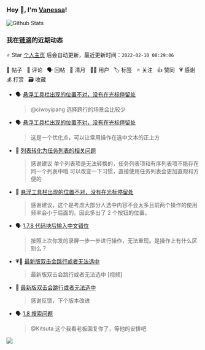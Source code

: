 ### Hey 👋, I'm [Vanessa](http://vanessa.b3log.org/)!

![Github Stats](https://github-readme-stats.vercel.app/api?username=Vanessa219&show_icons=true)

<!--events start -->

### 我在[链滴](https://ld246.com)的近期动态

⭐️ Star [个人主页](https://github.com/Vanessa219/Vanessa219) 后会自动更新，最近更新时间：`2022-02-10 08:29:06`

📝 帖子 &nbsp; 💬 评论 &nbsp; 🗣 回帖 &nbsp; 🌙 清月 &nbsp; 👨‍💻 用户 &nbsp; 🏷️ 标签 &nbsp; ⭐️ 关注 &nbsp; 👍 赞同 &nbsp; 💗 感谢 &nbsp; 💰 打赏 &nbsp; 🗃 收藏

* 🗣 [悬浮工具栏出现的位置不对，没有在光标停留处](https://ld246.com/article/1644315786629/comment/1644367553249#comments)

  > @ciwoyipang 选择跨行的场景会比较少
* 🗣 [悬浮工具栏出现的位置不对，没有在光标停留处](https://ld246.com/article/1644315786629/comment/1644367553249#comments)

  > 这是一个优化点，可以让常用操作在选中文本的正上方
* 💬 [列表转化为任务列表的相关问题](https://ld246.com/article/1644204565831/comment/1644333947327#comments)

  > 感谢建议 单个列表项是无法转换的，任务列表项和有序列表项不能存在同一个列表中哦 可以改变一下习惯，直接使用任务列表会更加直观和方便的
* 💬 [悬浮工具栏出现的位置不对，没有在光标停留处](https://ld246.com/article/1644315786629/comment/1644333680077#comments)

  > 感谢建议，这个是考虑大部分人选中内容不会太多且前两个操作的使用频率会小于后面的。因此多出了 2 个按钮的位置。
* 🗣 [1.7.8 代码块后输入中文错位](https://ld246.com/article/1643209564517/comment/1644332451613#comments)

  > 按照上次你发的录屏一步一步进行操作，无法重现。是操作上有什么区别么？
* 💗📝 [最新版双击会跳行或者无法选中](https://ld246.com/article/1644137079886)

  > 最新版双击会跳行或者无法选中 [视频]
* 💬 [最新版双击会跳行或者无法选中](https://ld246.com/article/1644137079886/comment/1644246234631#comments)

  > 感谢反馈，下个版本改进
* 🗣 [1.8 搜索问题](https://ld246.com/article/1644036948400/comment/1644136393109#comments)

  > @Kitsuta 这个我看老板回复你了，等他的安排吧


<!--events end -->

<a title="Hits" target="_blank" href="https://github.com/Vanessa219/Vanessa219"><img src="https://hits.b3log.org/Vanessa219/Vanessa219.svg"></a>

